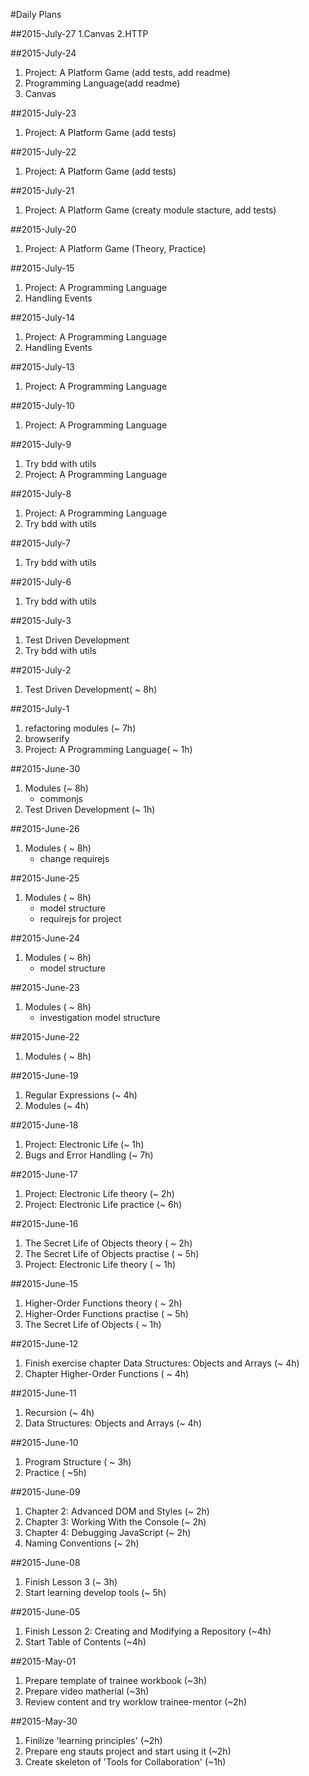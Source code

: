 #Daily Plans

##2015-July-27
1.Canvas
2.HTTP

##2015-July-24
1. Project: A Platform Game (add tests, add readme)
2. Programming Language(add readme)
3. Canvas

##2015-July-23
1. Project: A Platform Game (add tests)

##2015-July-22
1. Project: A Platform Game (add tests)

##2015-July-21
1. Project: A Platform Game (creaty module stacture, add tests)

##2015-July-20
1. Project: A Platform Game (Theory, Practice)

##2015-July-15
1. Project: A Programming Language
2. Handling Events 

##2015-July-14
1. Project: A Programming Language
2. Handling Events 

##2015-July-13
1. Project: A Programming Language

##2015-July-10
1. Project: A Programming Language

##2015-July-9
1. Try bdd with utils
2. Project: A Programming Language

##2015-July-8
1. Project: A Programming Language
2. Try bdd with utils

##2015-July-7
1. Try bdd with utils

##2015-July-6
1. Try bdd with utils

##2015-July-3
1. Test Driven Development
2. Try bdd with utils

##2015-July-2
1. Test Driven Development( ~ 8h)

##2015-July-1
1. refactoring modules (~ 7h)
2. browserify
3. Project: A Programming Language( ~ 1h)

##2015-June-30
1. Modules (~ 8h)
    * commonjs 
2. Test Driven Development (~ 1h)

##2015-June-26

1. Modules ( ~ 8h)
    * change requirejs 

##2015-June-25

1. Modules ( ~ 8h)
    * model structure
    * requirejs for project

##2015-June-24

1. Modules ( ~ 8h)
    * model structure

##2015-June-23

1. Modules ( ~ 8h)
    * investigation model structure

##2015-June-22

1. Modules ( ~ 8h)

##2015-June-19

1. Regular Expressions (~ 4h)
2. Modules (~ 4h)

##2015-June-18

1. Project: Electronic Life (~ 1h)
2. Bugs and Error Handling (~ 7h)

##2015-June-17 

1. Project: Electronic Life theory (~ 2h)
2. Project: Electronic Life practice (~ 6h)

##2015-June-16

1. The Secret Life of Objects theory ( ~ 2h)
2. The Secret Life of Objects practise ( ~ 5h)
3. Project: Electronic Life theory ( ~ 1h)

##2015-June-15

1. Higher-Order Functions theory ( ~ 2h)
2. Higher-Order Functions practise ( ~ 5h)
3. The Secret Life of Objects ( ~ 1h)

##2015-June-12 

1. Finish exercise chapter Data Structures: Objects and Arrays (~ 4h)
2. Chapter Higher-Order Functions ( ~ 4h)

##2015-June-11

1. Recursion (~ 4h)
2. Data Structures: Objects and Arrays (~ 4h)


##2015-June-10

1. Program Structure ( ~ 3h)
2. Practice ( ~5h)

##2015-June-09

1. Chapter 2: Advanced DOM and Styles (~ 2h)
2. Chapter 3: Working With the Console (~ 2h)
3. Chapter 4: Debugging JavaScript (~ 2h)
4. Naming Conventions (~ 2h)

##2015-June-08

1. Finish Lesson 3 (~ 3h)
2. Start learning develop tools (~ 5h)

##2015-June-05

1. Finish Lesson 2: Creating and Modifying a Repository (~4h)
2. Start Table of Contents (~4h)

##2015-May-01

1. Prepare template of trainee workbook (~3h)
1. Prepare video matherial (~3h)
1. Review content and try worklow trainee-mentor (~2h) 

##2015-May-30

1. Finilize 'learning principles' (~2h)
1. Prepare eng stauts project and start using it (~2h)
1. Create skeleton of 'Tools for Collaboration' (~1h)
